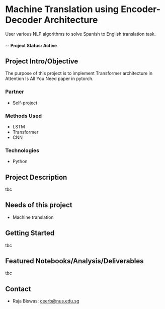 # Machine Translation using Encoder-Decoder Architecture 

User various NLP algorithms to solve Spanish to English translation task. 

#### -- Project Status: Active

## Project Intro/Objective
The purpose of this project is to implement Transformer architecture in Attention Is All You Need paper in pytorch.

### Partner
* Self-project

### Methods Used
* LSTM
* Transformer
* CNN


### Technologies
* Python


## Project Description
tbc

## Needs of this project

- Machine translation


## Getting Started

tbc

## Featured Notebooks/Analysis/Deliverables
tbc


## Contact
* Raja Biswas: ceerb@nus.edu.sg